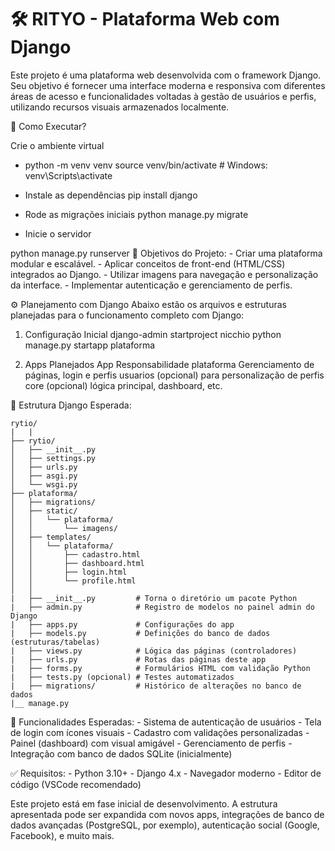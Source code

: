 # 🛠️ RITYO - Plataforma Web com Django
Este projeto é uma plataforma web desenvolvida com o framework Django. Seu objetivo é fornecer uma interface moderna e responsiva com diferentes áreas de acesso e funcionalidades voltadas à gestão de usuários e perfis, utilizando recursos visuais armazenados localmente.


🚀 Como Executar?

Crie o ambiente virtual
- python -m venv venv
source venv/bin/activate  # Windows: venv\Scripts\activate

- Instale as dependências
pip install django

- Rode as migrações iniciais
python manage.py migrate

- Inicie o servidor


python manage.py runserver
📌 Objetivos do Projeto:
    - Criar uma plataforma modular e escalável.
    - Aplicar conceitos de front-end (HTML/CSS) integrados ao Django.
    - Utilizar imagens para navegação e personalização da interface.
    - Implementar autenticação e gerenciamento de perfis. 


⚙️ Planejamento com Django
    Abaixo estão os arquivos e estruturas planejadas para o funcionamento completo com Django:

1. Configuração Inicial
    django-admin startproject nicchio
    python manage.py startapp plataforma

2. Apps Planejados
    App	Responsabilidade
    plataforma	Gerenciamento de páginas, login e perfis
    usuarios	(opcional) para personalização de perfis
    core	(opcional) lógica principal, dashboard, etc.



📁 Estrutura Django Esperada:

    rytio/
    |   |
    ├── rytio/
    │   ├── __init__.py
    │   ├── settings.py
    │   ├── urls.py
    │   ├── asgi.py
    │   └── wsgi.py
    ├── plataforma/
    │   ├── migrations/
    │   ├── static/
    │   │   └── plataforma/
    │   │       └── imagens/
    │   ├── templates/
    │   │   └── plataforma/
    │   │       ├── cadastro.html
    │   │       ├── dashboard.html
    │   │       ├── login.html
    │   │       └── profile.html
    │   │
    |   ├── __init__.py         # Torna o diretório um pacote Python
    |   ├── admin.py            # Registro de modelos no painel admin do Django
    |   ├── apps.py             # Configurações do app
    |   ├── models.py           # Definições do banco de dados (estruturas/tabelas)
    |   ├── views.py            # Lógica das páginas (controladores)
    |   ├── urls.py             # Rotas das páginas deste app
    |   ├── forms.py            # Formulários HTML com validação Python
    |   ├── tests.py (opcional) # Testes automatizados
    |   ├── migrations/         # Histórico de alterações no banco de dados
    |__ manage.py

🧩 Funcionalidades Esperadas:
    - Sistema de autenticação de usuários
    - Tela de login com ícones visuais
    - Cadastro com validações personalizadas
    - Painel (dashboard) com visual amigável
    - Gerenciamento de perfis
    - Integração com banco de dados SQLite (inicialmente)



✅ Requisitos:
    - Python 3.10+
    - Django 4.x
    - Navegador moderno
    - Editor de código (VSCode recomendado)

    
Este projeto está em fase inicial de desenvolvimento. A estrutura apresentada pode ser expandida com novos apps, integrações de banco de dados avançadas (PostgreSQL, por exemplo), autenticação social (Google, Facebook), e muito mais.
